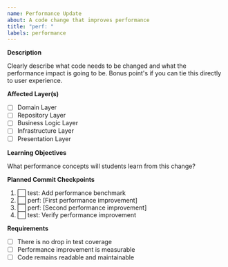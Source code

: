 ```yaml
---
name: Performance Update
about: A code change that improves performance
title: "perf: "
labels: performance
---
```


**Description**

Clearly describe what code needs to be changed and what the performance impact is going to be. Bonus point's if you can tie this directly to user experience.

**Affected Layer(s)**
- [ ] Domain Layer
- [ ] Repository Layer
- [ ] Business Logic Layer
- [ ] Infrastructure Layer
- [ ] Presentation Layer

**Learning Objectives**

What performance concepts will students learn from this change?

**Planned Commit Checkpoints**
1. ⬜ test: Add performance benchmark
2. ⬜ perf: [First performance improvement]
3. ⬜ perf: [Second performance improvement]
4. ⬜ test: Verify performance improvement

**Requirements**

- [ ] There is no drop in test coverage
- [ ] Performance improvement is measurable
- [ ] Code remains readable and maintainable
